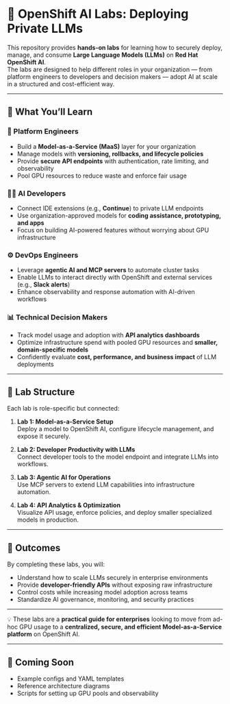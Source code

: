 # 🚀 OpenShift AI Labs: Deploying Private LLMs

This repository provides **hands-on labs** for learning how to securely deploy, manage, and consume **Large Language Models (LLMs)** on **Red Hat OpenShift AI**.  
The labs are designed to help different roles in your organization — from platform engineers to developers and decision makers — adopt AI at scale in a structured and cost-efficient way.

---

## 📌 What You’ll Learn

### 🔧 Platform Engineers
- Build a **Model-as-a-Service (MaaS)** layer for your organization  
- Manage models with **versioning, rollbacks, and lifecycle policies**  
- Provide **secure API endpoints** with authentication, rate limiting, and observability  
- Pool GPU resources to reduce waste and enforce fair usage  

### 👩‍💻 AI Developers
- Connect IDE extensions (e.g., **Continue**) to private LLM endpoints  
- Use organization-approved models for **coding assistance, prototyping, and apps**  
- Focus on building AI-powered features without worrying about GPU infrastructure  

### ⚙️ DevOps Engineers
- Leverage **agentic AI and MCP servers** to automate cluster tasks  
- Enable LLMs to interact directly with OpenShift and external services (e.g., **Slack alerts**)  
- Enhance observability and response automation with AI-driven workflows  

### 📊 Technical Decision Makers
- Track model usage and adoption with **API analytics dashboards**  
- Optimize infrastructure spend with pooled GPU resources and **smaller, domain-specific models**  
- Confidently evaluate **cost, performance, and business impact** of LLM deployments  

---

## 🧪 Lab Structure

Each lab is role-specific but connected:

1. **Lab 1: Model-as-a-Service Setup**  
   Deploy a model to OpenShift AI, configure lifecycle management, and expose it securely.  

2. **Lab 2: Developer Productivity with LLMs**  
   Connect developer tools to the model endpoint and integrate LLMs into workflows.  

3. **Lab 3: Agentic AI for Operations**  
   Use MCP servers to extend LLM capabilities into infrastructure automation.  

4. **Lab 4: API Analytics & Optimization**  
   Visualize API usage, enforce policies, and deploy smaller specialized models in production.  

---

## 🏁 Outcomes

By completing these labs, you will:  
- Understand how to scale LLMs securely in enterprise environments  
- Provide **developer-friendly APIs** without exposing raw infrastructure  
- Control costs while increasing model adoption across teams  
- Standardize AI governance, monitoring, and security practices  

---

💡 These labs are a **practical guide for enterprises** looking to move from ad-hoc GPU usage to a **centralized, secure, and efficient Model-as-a-Service platform** on OpenShift AI.  

---

## 📂 Coming Soon
- Example configs and YAML templates  
- Reference architecture diagrams  
- Scripts for setting up GPU pools and observability
